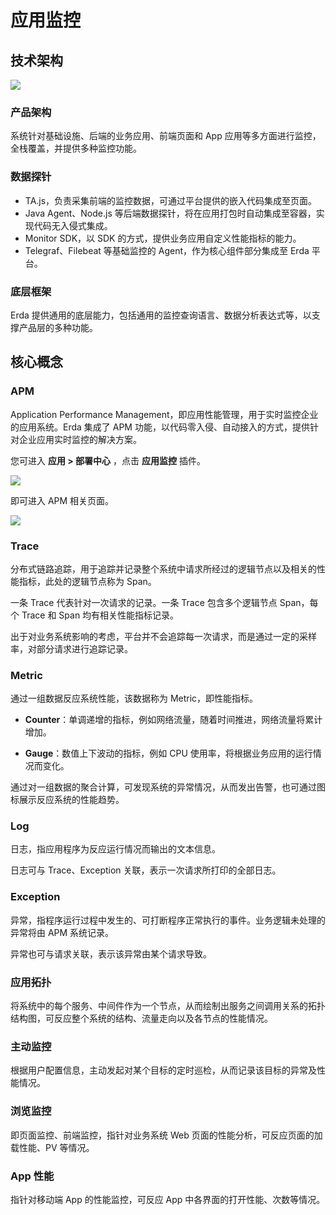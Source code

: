 # 应用监控

## 技术架构

![](https://terminus-paas.oss-cn-hangzhou.aliyuncs.com/paas-doc/2021/08/13/425dde44-b6d3-42b0-a528-89aba67ef565.png)

### 产品架构
系统针对基础设施、后端的业务应用、前端页面和 App 应用等多方面进行监控，全栈覆盖，并提供多种监控功能。

### 数据探针
* TA.js，负责采集前端的监控数据，可通过平台提供的嵌入代码集成至页面。
* Java Agent、Node.js 等后端数据探针，将在应用打包时自动集成至容器，实现代码无入侵式集成。
* Monitor SDK，以 SDK 的方式，提供业务应用自定义性能指标的能力。
* Telegraf、Filebeat 等基础监控的 Agent，作为核心组件部分集成至 Erda 平台。

### 底层框架
Erda 提供通用的底层能力，包括通用的监控查询语言、数据分析表达式等，以支撑产品层的多种功能。

## 核心概念

### APM

Application Performance Management，即应用性能管理，用于实时监控企业的应用系统。Erda 集成了 APM 功能，以代码零入侵、自动接入的方式，提供针对企业应用实时监控的解决方案。

您可进入 **应用 > 部署中心** ，点击 **应用监控** 插件。

![](https://terminus-paas.oss-cn-hangzhou.aliyuncs.com/paas-doc/2021/08/23/b1386723-088b-4097-9a3e-359d780f1b9c.png)

即可进入 APM 相关页面。

![](https://terminus-paas.oss-cn-hangzhou.aliyuncs.com/paas-doc/2021/08/23/4a836763-cfd8-4891-b129-a37d491437f1.png)

### Trace

分布式链路追踪，用于追踪并记录整个系统中请求所经过的逻辑节点以及相关的性能指标，此处的逻辑节点称为 Span。

一条 Trace 代表针对一次请求的记录。一条 Trace 包含多个逻辑节点 Span，每个 Trace 和 Span 均有相关性能指标记录。

出于对业务系统影响的考虑，平台并不会追踪每一次请求，而是通过一定的采样率，对部分请求进行追踪记录。

### Metric

通过一组数据反应系统性能，该数据称为 Metric，即性能指标。

* **Counter**：单调递增的指标，例如网络流量，随着时间推进，网络流量将累计增加。

* **Gauge**：数值上下波动的指标，例如 CPU 使用率，将根据业务应用的运行情况而变化。

通过对一组数据的聚合计算，可发现系统的异常情况，从而发出告警，也可通过图标展示反应系统的性能趋势。

### Log

日志，指应用程序为反应运行情况而输出的文本信息。

日志可与 Trace、Exception 关联，表示一次请求所打印的全部日志。

### Exception

异常，指程序运行过程中发生的、可打断程序正常执行的事件。业务逻辑未处理的异常将由 APM 系统记录。

异常也可与请求关联，表示该异常由某个请求导致。

### 应用拓扑

将系统中的每个服务、中间件作为一个节点，从而绘制出服务之间调用关系的拓扑结构图，可反应整个系统的结构、流量走向以及各节点的性能情况。

### 主动监控

根据用户配置信息，主动发起对某个目标的定时巡检，从而记录该目标的异常及性能情况。

### 浏览监控

即页面监控、前端监控，指针对业务系统 Web 页面的性能分析，可反应页面的加载性能、PV 等情况。

### App 性能

指针对移动端 App 的性能监控，可反应 App 中各界面的打开性能、次数等情况。
